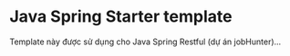 # Java Spring Starter template
Template này được sử dụng cho Java Spring Restful (dự án jobHunter)...

